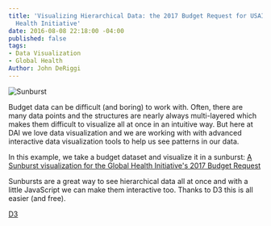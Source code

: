 ```yaml
---
title: 'Visualizing Hierarchical Data: the 2017 Budget Request for USAID''s Global
  Health Initiative'
date: 2016-08-08 22:18:00 -04:00
published: false
tags:
- Data Visualization
- Global Health
Author: John DeRiggi
---
```


![Sunburst](/uploads/Capture.PNG-5e5efd.jpg)

Budget data can be difficult (and boring) to work with. Often, there are many data points and the structures are nearly always multi-layered which makes them difficult to visualize all at once in an intuitive way. But here at DAI we love data visualization and we are working with with advanced interactive data visualization tools to help us see patterns in our data.

In this example, we take a budget dataset and visualize it in a sunburst:
[A Sunburst visualization for the Global Health Initiative's 2017 Budget Request ](https://s3.amazonaws.com/daiblogviz/usaidghi/sunburst.html)

Sunbursts are a great way to see hierarchical data all at once and with a little JavaScript we can make them interactive too. Thanks to D3 this is all easier (and free).

[D3](https://d3js.org/)

